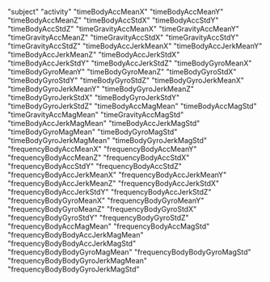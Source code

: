 "subject"
"activity"
"timeBodyAccMeanX"
"timeBodyAccMeanY"
"timeBodyAccMeanZ"
"timeBodyAccStdX"
"timeBodyAccStdY"
"timeBodyAccStdZ"
"timeGravityAccMeanX" 
"timeGravityAccMeanY" 
"timeGravityAccMeanZ" 
"timeGravityAccStdX" 
"timeGravityAccStdY" 
"timeGravityAccStdZ" 
"timeBodyAccJerkMeanX" 
"timeBodyAccJerkMeanY" 
"timeBodyAccJerkMeanZ" 
"timeBodyAccJerkStdX" 
"timeBodyAccJerkStdY" 
"timeBodyAccJerkStdZ" 
"timeBodyGyroMeanX" 
"timeBodyGyroMeanY" 
"timeBodyGyroMeanZ" 
"timeBodyGyroStdX" 
"timeBodyGyroStdY" 
"timeBodyGyroStdZ" 
"timeBodyGyroJerkMeanX" 
"timeBodyGyroJerkMeanY" 
"timeBodyGyroJerkMeanZ" 
"timeBodyGyroJerkStdX" 
"timeBodyGyroJerkStdY" 
"timeBodyGyroJerkStdZ" 
"timeBodyAccMagMean" 
"timeBodyAccMagStd" 
"timeGravityAccMagMean" 
"timeGravityAccMagStd" 
"timeBodyAccJerkMagMean" 
"timeBodyAccJerkMagStd" 
"timeBodyGyroMagMean" 
"timeBodyGyroMagStd" 
"timeBodyGyroJerkMagMean" 
"timeBodyGyroJerkMagStd" 
"frequencyBodyAccMeanX"
"frequencyBodyAccMeanY" 
"frequencyBodyAccMeanZ"
"frequencyBodyAccStdX"
"frequencyBodyAccStdY" 
"frequencyBodyAccStdZ" 
"frequencyBodyAccJerkMeanX" 
"frequencyBodyAccJerkMeanY"
"frequencyBodyAccJerkMeanZ" 
"frequencyBodyAccJerkStdX" 
"frequencyBodyAccJerkStdY" 
"frequencyBodyAccJerkStdZ"
"frequencyBodyGyroMeanX"
"frequencyBodyGyroMeanY" 
"frequencyBodyGyroMeanZ"
"frequencyBodyGyroStdX"
"frequencyBodyGyroStdY" 
"frequencyBodyGyroStdZ" 
"frequencyBodyAccMagMean" 
"frequencyBodyAccMagStd" 
"frequencyBodyBodyAccJerkMagMean" 
"frequencyBodyBodyAccJerkMagStd" 
"frequencyBodyBodyGyroMagMean" 
"frequencyBodyBodyGyroMagStd"
"frequencyBodyBodyGyroJerkMagMean" 
"frequencyBodyBodyGyroJerkMagStd"
